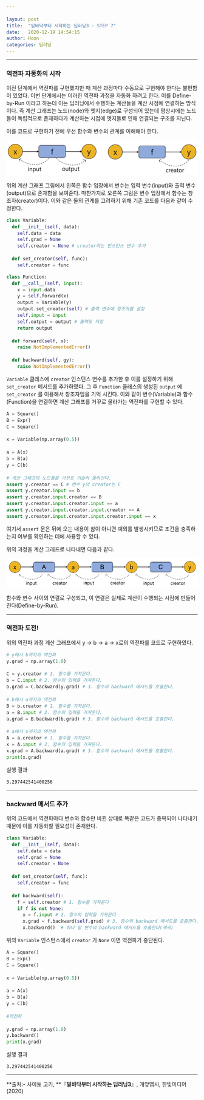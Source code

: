 ```yaml
---

layout: post
title:  "밑바닥부터 시작하는 딥러닝3 - STEP 7"
date:   2020-12-19 14:54:15
author: Hoon
categories: 딥러닝
---
```


-----

###  역전파 자동화의 시작

이전 단계에서 역전파를 구현했지만 매 계산 과정마다 수동으로 구현해야 한다는 불편함이 있었다. 이번 단계에서는 이러한 역전파 과정을 자동화 하려고 한다.  이를 Define-by-Run 이라고 하는데 이는 딥러닝에서 수행하는 계산들을 계산 시점에 연결하는 방식이다. 즉 계산 그래프는 노드(node)와 엣지(edge)로 구성되어 있는데 평상시에는 노드들이 독립적으로 존재하다가 계산하는 시점에 엣지들로 인해 연결되는 구조를 지닌다. 

이를 코드로 구현하기 전에 우선 함수와 변수의 관계를 이해해야 한다. 

![7-2.PNG](https://github.com/hoon-923/hoon-923.github.io/blob/main/_images/%EB%94%A5%EB%9F%AC%EB%8B%9D/%EB%B0%91%EB%B0%94%EB%8B%A5%EB%B6%80%ED%84%B0%EC%8B%9C%EC%9E%91%ED%95%98%EB%8A%94%EB%94%A5%EB%9F%AC%EB%8B%9D3/STEP_7/7-2.PNG?raw=true)

위의 계산 그래프 그림에서 왼쪽은 함수 입장에서 변수는 입력 변수(input)와 출력 변수(output)으로 존재함을 보여준다. 마찬가지로 오른쪽 그림은 변수 입장에서 함수는 창조자(creator)이다. 이와 같은 둘의 관계를 고려하기 위해 기존  코드를 다음과 같이 수정한다.

~~~python
class Variable:
  def __init__(self, data):
    self.data = data
    self.grad = None
    self.creator = None # creator라는 인스턴스 변수 추가
  
  def set_creator(self, func):
    self.creator = func
~~~

~~~python
class Function:
  def __call__(self, input):
    x = input.data
    y = self.forward(x)
    output = Variable(y)
    output.set_creator(self) # 출력 변수에 창조자를 설정
    self.input = input
    self.output = output # 출력도 저장
    return output

  def forward(self, x):
    raise NotImplementedError()
  
  def backward(self, gy):
    raise NotImplementedError()
~~~

`Variable` 클래스에 `creator` 인스턴스 변수를 추가한 후 이를 설정하기 위해 `set_creator` 메서드를 추가하였다. 그 후 `Function` 클래스의  생성된 `output` 에 `set_creator` 를 이용해서 창조자임을 기억 시킨다. 이와 같이 변수(Variable)과 함수(Function)을 연결하면 계산 그래프를 거꾸로 올라가는 역전파를 구현할 수 있다.

~~~python
A = Square()
B = Exp()
C = Square()

x = Variable(np.array(0.5))

a = A(x)
b = B(a)
y = C(b)

# 계산 그래프의 노드들을 거꾸로 거슬러 올라간다.
assert y.creator == C # 변수 y의 creator는 C
assert y.creator.input == b
assert y.creator.input.creator == B
assert y.creator.input.creator.input == a
assert y.creator.input.creator.input.creator == A
assert y.creator.input.creator.input.creator.input == x
~~~

여기서 `assert` 문은 뒤에 오는 내용이 참이 아니면 예외를 발생시키므로 조건을 충족하는지 여부를 확인하는 데에 사용할 수 있다. 

위의 과정을 계산 그래프로 나타내면 다음과 같다.

![7-3.PNG](https://github.com/hoon-923/hoon-923.github.io/blob/main/_images/%EB%94%A5%EB%9F%AC%EB%8B%9D/%EB%B0%91%EB%B0%94%EB%8B%A5%EB%B6%80%ED%84%B0%EC%8B%9C%EC%9E%91%ED%95%98%EB%8A%94%EB%94%A5%EB%9F%AC%EB%8B%9D3/STEP_7/7-3.PNG?raw=true)

함수와 변수 사이의 연결로 구성되고, 이 연결은 실제로 계산이 수행되는 시점에 만들어진다(Define-by-Run).

----

### 역전파 도전!

위의 역전파 과정 계산 그래프에서 y -> b -> a -> x로의 역전파를 코드로 구현하였다.

~~~python
# y에서 b까지의 역전파
y.grad = np.array(1.0)

C = y.creator # 1. 함수를 가져온다.
b = C.input # 2. 함수의 입력을 가져온다.
b.grad = C.backward(y.grad) # 3. 함수의 backward 메서드를 호출한다.

# b에서 a까지의 역전파
B = b.creator # 1. 함수를 가져온다.
a = B.input # 2. 함수의 입력을 가져온다.
a.grad = B.backward(b.grad) # 3. 함수의 backward 메서드를 호출한다.

# a에서 x까지의 역전파
A = a.creator # 1. 함수를 가져온다.
x = A.input # 2. 함수의 입력을 가져온다.
x.grad = A.backward(a.grad) # 3. 함수의 backward 메서드를 호출한다.
print(x.grad)
~~~

실행 결과

~~~
3.297442541400256
~~~

-----

### backward 메서드 추가

위의 코드에서 역전파마다 변수와 함수만 바뀐 상태로 똑같은 코드가 중복되어 나타내기 때문에 이를 자동화할 필요성이 존재한다.

~~~python
class Variable:
  def __init__(self, data):
    self.data = data
    self.grad = None
    self.creator = None
  
  def set_creator(self, func):
    self.creator = func

  def backward(self):
    f = self.creator # 1. 함수를 가져온다
    if f is not None:
      x = f.input # 2. 함수의 입력을 가져온다
      x.grad = f.backward(self.grad) # 3. 함수의 backward 메서드를 호출한다.
      x.backward()  # 하나 앞 변수의 backward 메서드를 호출한다(재귀)
~~~

위의 `Variable`  인스턴스에서 `creator` 가 `None` 이면 역전파가 중단된다. 

~~~python
A = Square()
B = Exp()
C = Square()

x = Variable(np.array(0.5))

a = A(x)
b = B(a)
y = C(b)

#역전파

y.grad = np.array(1.0)
y.backward()
print(x.grad)
~~~

실행 결과

~~~
3.297442541400256
~~~

----



**출처:\- 사이토 고키, **『**밑바닥부터 시작하는 딥러닝3**』, 개앞맵시, 한빛미디어(2020)

